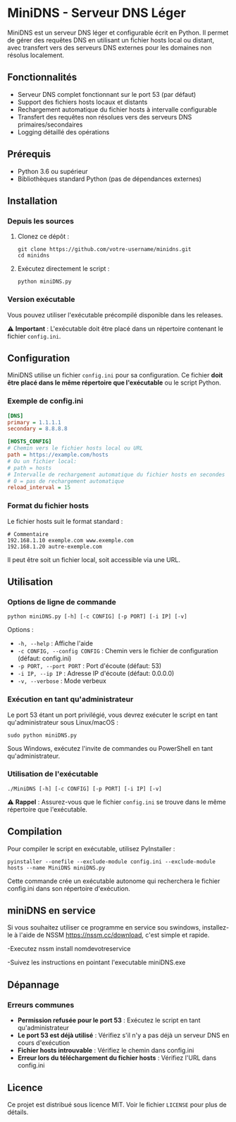 
# MiniDNS - Serveur DNS Léger

MiniDNS est un serveur DNS léger et configurable écrit en Python. Il permet de gérer des requêtes DNS en utilisant un fichier hosts local ou distant, avec transfert vers des serveurs DNS externes pour les domaines non résolus localement.

## Fonctionnalités

- Serveur DNS complet fonctionnant sur le port 53 (par défaut)
- Support des fichiers hosts locaux et distants
- Rechargement automatique du fichier hosts à intervalle configurable
- Transfert des requêtes non résolues vers des serveurs DNS primaires/secondaires
- Logging détaillé des opérations

## Prérequis

- Python 3.6 ou supérieur
- Bibliothèques standard Python (pas de dépendances externes)

## Installation

### Depuis les sources

1. Clonez ce dépôt :
   ```
   git clone https://github.com/votre-username/minidns.git
   cd minidns
   ```

2. Exécutez directement le script :
   ```
   python miniDNS.py
   ```

### Version exécutable

Vous pouvez utiliser l'exécutable précompilé disponible dans les releases.

⚠️ **Important** : L'exécutable doit être placé dans un répertoire contenant le fichier `config.ini`.

## Configuration

MiniDNS utilise un fichier `config.ini` pour sa configuration. Ce fichier **doit être placé dans le même répertoire que l'exécutable** ou le script Python.

### Exemple de config.ini

```ini
[DNS]
primary = 1.1.1.1
secondary = 8.8.8.8

[HOSTS_CONFIG]
# Chemin vers le fichier hosts local ou URL
path = https://example.com/hosts
# Ou un fichier local:
# path = hosts
# Intervalle de rechargement automatique du fichier hosts en secondes
# 0 = pas de rechargement automatique
reload_interval = 15
```

### Format du fichier hosts

Le fichier hosts suit le format standard :
```
# Commentaire
192.168.1.10 exemple.com www.exemple.com
192.168.1.20 autre-exemple.com
```

Il peut être soit un fichier local, soit accessible via une URL.

## Utilisation

### Options de ligne de commande

```
python miniDNS.py [-h] [-c CONFIG] [-p PORT] [-i IP] [-v]
```

Options :
- `-h, --help` : Affiche l'aide
- `-c CONFIG, --config CONFIG` : Chemin vers le fichier de configuration (défaut: config.ini)
- `-p PORT, --port PORT` : Port d'écoute (défaut: 53)
- `-i IP, --ip IP` : Adresse IP d'écoute (défaut: 0.0.0.0)
- `-v, --verbose` : Mode verbeux

### Exécution en tant qu'administrateur

Le port 53 étant un port privilégié, vous devrez exécuter le script en tant qu'administrateur sous Linux/macOS :

```
sudo python miniDNS.py
```

Sous Windows, exécutez l'invite de commandes ou PowerShell en tant qu'administrateur.

### Utilisation de l'exécutable

```
./MiniDNS [-h] [-c CONFIG] [-p PORT] [-i IP] [-v]
```

⚠️ **Rappel** : Assurez-vous que le fichier `config.ini` se trouve dans le même répertoire que l'exécutable.

## Compilation

Pour compiler le script en exécutable, utilisez PyInstaller :

```
pyinstaller --onefile --exclude-module config.ini --exclude-module hosts --name MiniDNS miniDNS.py
```

Cette commande crée un exécutable autonome qui recherchera le fichier config.ini dans son répertoire d'exécution.

## miniDNS en service

Si vous souhaitez utiliser ce programme en service sou swindows, installez-le à l'aide de NSSM https://nssm.cc/download, c'est simple et rapide.

-Executez nssm install nomdevotreservice

-Suivez les instructions en pointant l'executable miniDNS.exe

## Dépannage

### Erreurs communes

- **Permission refusée pour le port 53** : Exécutez le script en tant qu'administrateur
- **Le port 53 est déjà utilisé** : Vérifiez s'il n'y a pas déjà un serveur DNS en cours d'exécution
- **Fichier hosts introuvable** : Vérifiez le chemin dans config.ini
- **Erreur lors du téléchargement du fichier hosts** : Vérifiez l'URL dans config.ini

## Licence

Ce projet est distribué sous licence MIT. Voir le fichier `LICENSE` pour plus de détails.
